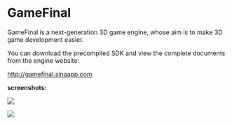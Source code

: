 GameFinal
=========

GameFinal is a next-generation 3D game engine, whose aim is to make 3D game development easier.

You can download the precompiled SDK and view the complete documents from the engine website:

<a href="http://gamefinal.sinaapp.com" target="_blank">http://gamefinal.sinaapp.com</a>

<b>screenshots:</b>

<img src="http://ww1.sinaimg.cn/mw690/7d29c2abgw1en01e0gv9wj21hc0sxk2y.jpg"/><br/>

<img src="http://ww1.sinaimg.cn/mw690/7d29c2abgw1en01jp6te5j20sw0me456.jpg"/><br/>
